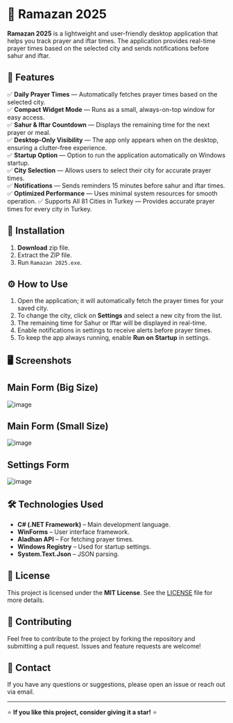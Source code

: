 # 🕌 Ramazan 2025

**Ramazan 2025** is a lightweight and user-friendly desktop application that helps you track prayer and iftar times. The application provides real-time prayer times based on the selected city and sends notifications before sahur and iftar.

## 📌 Features

✅ **Daily Prayer Times** — Automatically fetches prayer times based on the selected city.  
✅ **Compact Widget Mode** — Runs as a small, always-on-top window for easy access.  
✅ **Sahur & Iftar Countdown** — Displays the remaining time for the next prayer or meal.  
✅ **Desktop-Only Visibility** — The app only appears when on the desktop, ensuring a clutter-free experience.  
✅ **Startup Option** — Option to run the application automatically on Windows startup.  
✅ **City Selection** — Allows users to select their city for accurate prayer times.  
✅ **Notifications** — Sends reminders 15 minutes before sahur and iftar times.  
✅ **Optimized Performance** — Uses minimal system resources for smooth operation.
✅ Supports All 81 Cities in Turkey — Provides accurate prayer times for every city in Turkey.

## 🚀 Installation

1. **Download** zip file.
2. Extract the ZIP file.  
3. Run `Ramazan 2025.exe`.  

## ⚙️ How to Use

1. Open the application; it will automatically fetch the prayer times for your saved city.
2. To change the city, click on **Settings** and select a new city from the list.
3. The remaining time for Sahur or Iftar will be displayed in real-time.
4. Enable notifications in settings to receive alerts before prayer times.
5. To keep the app always running, enable **Run on Startup** in settings.

## 🖥️ Screenshots

## Main Form (Big Size)
![image](https://github.com/user-attachments/assets/24a3ac8a-79b2-48dc-af64-b2214078c1d2)

## Main Form (Small Size)
![image](https://github.com/user-attachments/assets/6b42ddc2-1f23-49c5-987a-1b10e826683e)

## Settings Form
![image](https://github.com/user-attachments/assets/1bcfc294-f9ad-4d98-bcf5-b108f241eb2e)



## 🛠️ Technologies Used

- **C# (.NET Framework)** – Main development language.
- **WinForms** – User interface framework.
- **Aladhan API** – For fetching prayer times.
- **Windows Registry** – Used for startup settings.
- **System.Text.Json** – JSON parsing.

## 📜 License

This project is licensed under the **MIT License**. See the [LICENSE](LICENSE) file for more details.

## 🤝 Contributing

Feel free to contribute to the project by forking the repository and submitting a pull request. Issues and feature requests are welcome!

## 📩 Contact

If you have any questions or suggestions, please open an issue or reach out via email.

---
⭐ **If you like this project, consider giving it a star!** ⭐
